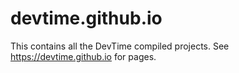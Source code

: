 # devtime.github.io
This contains all the DevTime compiled projects. See https://devtime.github.io for pages.
